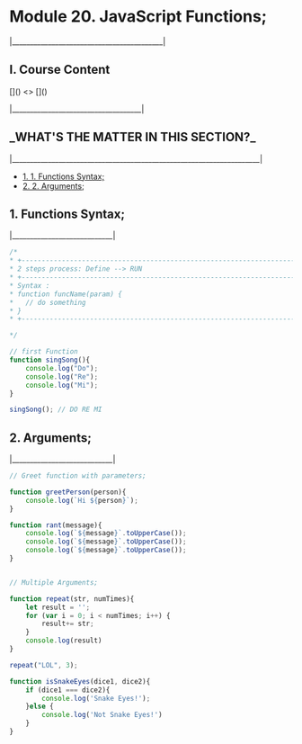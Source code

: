 <h1>Module 20. JavaScript Functions;</h1>
<p>|__________________________________________|</p>

<h2>I. Course Content</h2>
[]()
<>
[]()
<p>|____________________________________|</p>


<h2>_WHAT'S THE MATTER IN THIS SECTION?_</h2>
<p>|_____________________________________________________________________|</p>


<p id="goUP"></p>
<ul>
    <li><a href="#u1">1. 1. Functions Syntax;</a></li>
    <li><a href="#u2">2. 2. Arguments;</a></li>
</ul>


<h2 id="u1">1. Functions Syntax;</h2>

<p>|____________________________|</p>


```javascript
/*
* +-------------------------------------------------------------------------+|
* 2 steps process: Define --> RUN
* +-------------------------------------------------------------------------+|
* Syntax :
* function funcName(param) {
*   // do something
* }
* +-------------------------------------------------------------------------+|

*/

// first Function
function singSong(){
    console.log("Do");
    console.log("Re");
    console.log("Mi");
}

singSong(); // DO RE MI

```


<h2 id="u2">2. Arguments;</h2>
<p>|____________________________|</p>

```javascript
// Greet function with parameters;

function greetPerson(person){
    console.log(`Hi ${person}`);
}

function rant(message){
    console.log(`${message}`.toUpperCase());
    console.log(`${message}`.toUpperCase());
    console.log(`${message}`.toUpperCase());
}


// Multiple Arguments;

function repeat(str, numTimes){
    let result = '';
    for (var i = 0; i < numTimes; i++) {
        result+= str;
    }
    console.log(result)
}

repeat("LOL", 3);

function isSnakeEyes(dice1, dice2){
    if (dice1 === dice2){
        console.log('Snake Eyes!');
    }else {
        console.log('Not Snake Eyes!')
    }
}
```